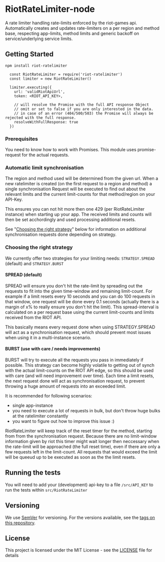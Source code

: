 # RiotRateLimiter-node

A rate limiter handling rate-limits enforced by the riot-games api. Automatically creates and updates
rate-limiters on a per region and method base,
respecting app-limits, method limits and generic backoff on service/underlying service limits.

## Getting Started

```npm install riot-ratelimiter```
```
  const RiotRateLimiter = require('riot-ratelimiter')
  const limiter = new RiotRateLimiter()

  limiter.executing({
    url: 'validRiotApiUrl',
    token: <RIOT_API_KEY>,

    // will resolve the Promise with the full API response Object
    // omit or set to false if you are only interested in the data.
    // in case of an error (404/500/503) the Promise will always be rejected with the full response.
    resolveWithFullResponse: true
  })
```

### Prerequisites

You need to know how to work with Promises.
This module uses promise-request for the actual requests.

### Automatic limit synchronisation

The region and method used will be determined from the given url.
When a new ratelimiter is created (on the first request to a region and method)
a single synchronisation Request will be executed to find out about the relevant limits
and the current limit-counts for that method/region on your API-Key.

This ensures you can not hit more then one 429 (per RiotRateLimiter instance) when starting up your app.
The received limits and counts will then be set acchordingly and used processing additional resets.

See "[Choosing the right strategy](#choosing-the-right-strategy)" below for information on additional synchronisation requests done depending on strategy.

### Choosing the right strategy

We currently offer two strategies for your limiting needs:
```STRATEGY.SPREAD``` (default) and ```STRATEGY.BURST```

#### SPREAD (default)
SPREAD will ensure you don't hit the rate-limit by spreading out the requests to fit into the given time-window and remaining limit-count.
For example if a limit resets every 10 seconds and you can do 100 requests in that window, one request will be done every 0.1 seconds (actually there is a margin of x% to really ensure you don't hit the limit).
This spread-interval is calculated on a per request base using the current limit-counts and limits received from the RIOT API.

This basically means every request done when using STRATEGY.SPREAD will act as a synchronisation request, which should prevent most issues when using it in a multi-instance scenario.

#### BURST (use with care / needs improvements)
BURST will try to execute all the requests you pass in immediately if possible.
This strategy can become highly volatile to getting out of synch with the actual limit-counts on the RIOT API edge, so this should be used with care (and will need improvement over time).
Each time a limit resets, the next request done will act as synchronisation request, to prevent throwing a huge amount of requests into an exceeded limit.

It is recommended for following scenarios:

* single app-instance
* you need to execute a lot of requests in bulk, but don't throw huge bulks at the ratelimiter constantly
* you want to figure out how to improve this issue :)

RiotRateLimiter will keep track of the reset timer for the method, starting from from the synchronisation request.
Because there are no limit-window information given by riot this timer might wait longer then neccessary when the rate-limit will be approached (the full reset time),
even if there are only a few requests left in the limit-count.
All requests that would exceed the limit will be queeud up to be executed as soon as the the limit resets.

## Running the tests

You will need to add your (development) api-key to a file ```/src/API_KEY``` to run the tests within ```src/RiotRateLimiter```

## Versioning

We use [SemVer](http://semver.org/) for versioning. For the versions available, see the [tags on this repository](https://github.com/your/project/tags).

## License

This project is licensed under the MIT License - see the [LICENSE](LICENSE) file for details
